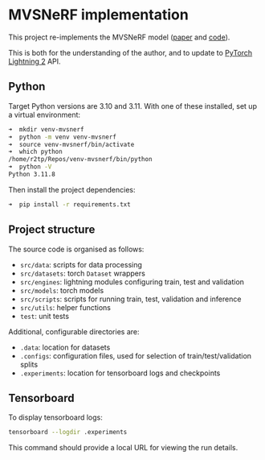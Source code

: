 # MVSNeRF implementation

This project re-implements the MVSNeRF model ([paper](https://arxiv.org/abs/2103.15595) and [code](https://github.com/apchenstu/mvsnerf)).

This is both for the understanding of the author, and to update to [PyTorch Lightning 2](https://lightning.ai/docs/pytorch/stable/upgrade/migration_guide.html) API.


## Python

Target  Python versions are 3.10 and 3.11.  With one of these installed, set up a virtual environment:

```bash
➜  mkdir venv-mvsnerf               
➜  python -m venv venv-mvsnerf 
➜  source venv-mvsnerf/bin/activate
➜  which python
/home/r2tp/Repos/venv-mvsnerf/bin/python
➜  python -V
Python 3.11.8
```

Then install the project dependencies:

```bash
➜  pip install -r requirements.txt
```


## Project structure

The source code is organised as follows:
* `src/data`: scripts for data processing
* `src/datasets`: torch `Dataset` wrappers
* `src/engines`: lightning modules configuring train, test and validation
* `src/models`: torch models
* `src/scripts`: scripts for running train, test, validation and inference
* `src/utils`: helper functions
* `test`: unit tests

Additional, configurable directories are:
* `.data`: location for datasets
* `.configs`: configuration files, used for selection of train/test/validation splits
* `.experiments`: location for tensorboard logs and checkpoints


## Tensorboard

To display tensorboard logs:

```bash
tensorboard --logdir .experiments
```

This command should provide a local URL for viewing the run details.

